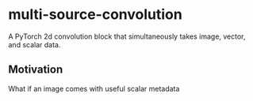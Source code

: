 # multi-source-convolution
A PyTorch 2d convolution block that simultaneously takes image, vector, and scalar data.

## Motivation
What if an image comes with useful scalar metadata
